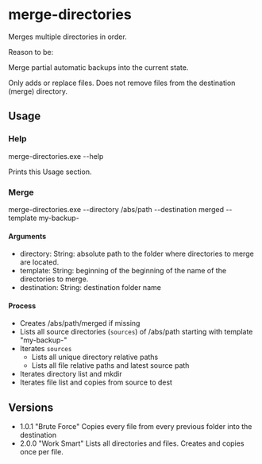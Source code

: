 # merge-directories

Merges multiple directories in order.  

Reason to be: 

Merge partial automatic backups into the current state.  

Only adds or replace files. 
Does not remove files from the destination (merge) directory.

## Usage

### Help

merge-directories.exe --help

Prints this Usage section.

### Merge

merge-directories.exe --directory /abs/path --destination merged --template my-backup-

#### Arguments

- directory: String: absolute path to the folder where directories to merge are located.
- template: String: beginning of the beginning of the name of the directories to merge.
- destination: String: destination folder name

#### Process

- Creates /abs/path/merged if missing
- Lists all source directories (`sources`) of /abs/path starting with template "my-backup-"
- Iterates `sources`
    - Lists all unique directory relative paths
    - Lists all file relative paths and latest source path
- Iterates directory list and mkdir
- Iterates file list and copies from source to dest

## Versions

- 1.0.1 "Brute Force"
  Copies every file from every previous folder into the destination
- 2.0.0 "Work Smart"
  Lists all directories and files. Creates and copies once per file.